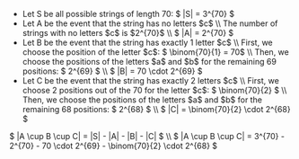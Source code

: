<ul>
<li> Let S be all possible strings of length 70: $ |S| = 3^{70} $
	<li> Let A be the event that the string has no letters $c$ \\
The number of strings with no letters $c$ is $2^{70}$ \\
$ |A| = 2^{70} $
	<li> Let B be the event that the string has exactly 1 letter $c$ \\
First, we choose the position of the letter $c$: $ \binom{70}{1} = 70$ \\
Then, we choose the positions of the letters $a$ and $b$ for the remaining 69 positions: $ 2^{69} $ \\
$ |B| = 70 \cdot 2^{69} $
	<li> Let C be the event that the string has exactly 2 letters $c$ \\
First, we choose 2 positions out of the 70 for the letter $c$: $ \binom{70}{2} $ \\
Then, we choose the positions of the letters $a$ and $b$ for the remaining 68 positions: $ 2^{68} $ \\
$ |C| = \binom{70}{2} \cdot 2^{68} $
</ul>
$ |A \cup B \cup C| = |S| - |A| - |B| - |C| $ \\
$ |A \cup B \cup C| = 3^{70} - 2^{70} - 70 \cdot 2^{69} - \binom{70}{2} \cdot 2^{68} $
